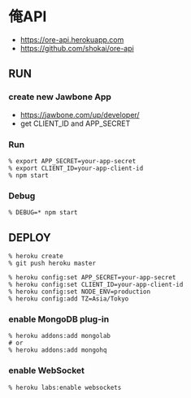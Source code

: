 俺API
=====

- https://ore-api.herokuapp.com
- https://github.com/shokai/ore-api


RUN
---

### create new Jawbone App

- https://jawbone.com/up/developer/
- get CLIENT_ID and APP_SECRET

### Run

    % export APP_SECRET=your-app-secret
    % export CLIENT_ID=your-app-client-id
    % npm start

### Debug

    % DEBUG=* npm start


DEPLOY
------

    % heroku create
    % git push heroku master

    % heroku config:set APP_SECRET=your-app-secret
    % heroku config:set CLIENT_ID=your-app-client-id
    % heroku config:set NODE_ENV=production
    % heroku config:add TZ=Asia/Tokyo


### enable MongoDB plug-in

    % heroku addons:add mongolab
    # or
    % heroku addons:add mongohq


### enable WebSocket

    % heroku labs:enable websockets
